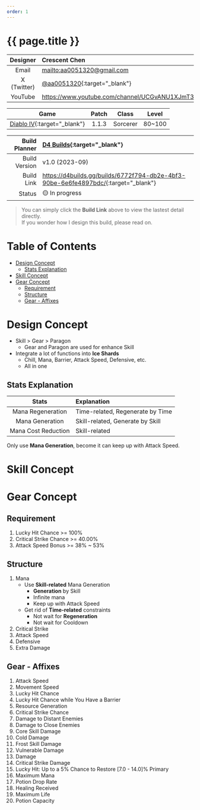```yaml
---
order: 1
---
```


# {{ page.title }} <!-- omit from toc -->

|  Designer   | Crescent Chen                                                                |
| :---------: | :--------------------------------------------------------------------------- |
|    Email    | <mailto:aa0051320@gmail.com>                                                 |
| X (Twitter) | [@aa0051320](https://twitter.com/aa0051320){:target="_blank"}                |
|   YouTube   | <https://www.youtube.com/channel/UCGvANU1XJmT3FVQBt8Ixbog>{:target="_blank"} |

|                             Game                             | Patch |  Class   | Level  |
| :----------------------------------------------------------: | :---: | :------: | :----: |
| [Diablo IV](https://diablo4.blizzard.com/){:target="_blank"} | 1.1.3 | Sorcerer | 80~100 |

| Build Planner | [D4 Builds](https://d4builds.gg/){:target="_blank"}                                  |
| ------------: | :----------------------------------------------------------------------------------- |
| Build Version | v1.0 (2023-09)                                                                       |
|    Build Link | <https://d4builds.gg/builds/6772f794-db2e-4bf3-90be-6e6fe4897bdc/>{:target="_blank"} |
|        Status | 🟡 In progress                                                                        |

> You can simply click the **Build Link** above to view the lastest detail directly.  
> If you wonder how I design this build, please read on.

# Table of Contents <!-- omit from toc -->
- [Design Concept](#design-concept)
  - [Stats Explanation](#stats-explanation)
- [Skill Concept](#skill-concept)
- [Gear Concept](#gear-concept)
  - [Requirement](#requirement)
  - [Structure](#structure)
  - [Gear - Affixes](#gear---affixes)

# Design Concept
- Skill > Gear > Paragon
  - Gear and Paragon are used for enhance Skill
- Integrate a lot of functions into **Ice Shards**
  - Chill, Mana, Barrier, Attack Speed, Defensive, etc.
  - All in one

## Stats Explanation

|        Stats        | Explanation                      |
| :-----------------: | :------------------------------- |
|  Mana Regeneration  | Time-related, Regenerate by Time |
|   Mana Generation   | Skill-related, Generate by Skill |
| Mana Cost Reduction | Skill-related                    |

Only use **Mana Generation**, become it can keep up with Attack Speed.

# Skill Concept

# Gear Concept

## Requirement
1. Lucky Hit Chance >= 100%
2. Critical Strike Chance >= 40.00%
3. Attack Speed Bonus >= 38% ~ 53%

## Structure
  1. Mana
     - Use **Skill-related** Mana Generation
       - **Generation** by Skill
       - Infinite mana
       - Keep up with Attack Speed
     - Get rid of **Time-related** constraints
       - Not wait for **Regeneration**
       - Not wait for Cooldown
  2. Critical Strike
  3. Attack Speed
  4. Defensive
  5. Extra Damage

## Gear - Affixes
1. Attack Speed
2. Movement Speed
3. Lucky Hit Chance
4. Lucky Hit Chance while You Have a Barrier
5. Resource Generation
6. Critical Strike Chance
7. Damage to Distant Enemies
8. Damage to Close Enemies
9. Core Skill Damage
10. Cold Damage
11. Frost Skill Damage
12. Vulnerable Damage
13. Damage
14. Critical Strike Damage
15. Lucky Hit: Up to a 5% Chance to Restore [7.0 - 14.0]% Primary
16. Maximum Mana
17. Potion Drop Rate
18. Healing Received
19. Maximum Life
20. Potion Capacity
